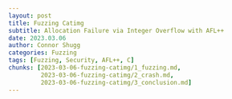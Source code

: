 ```yaml
---
layout: post
title: Fuzzing Catimg
subtitle: Allocation Failure via Integer Overflow with AFL++
date: 2023.03.06
author: Connor Shugg
categories: Fuzzing
tags: [Fuzzing, Security, AFL++, C]
chunks: [2023-03-06-fuzzing-catimg/1_fuzzing.md,
         2023-03-06-fuzzing-catimg/2_crash.md,
         2023-03-06-fuzzing-catimg/3_conclusion.md]
---
```


